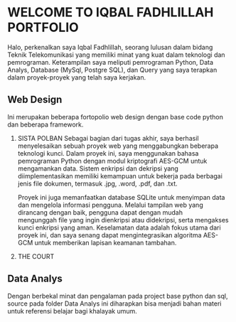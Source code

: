 # WELCOME TO IQBAL FADHLILLAH PORTFOLIO
Halo, perkenalkan saya Iqbal Fadhlillah, seorang lulusan dalam bidang Teknik Telekomunikasi yang memiliki minat yang kuat dalam teknologi dan pemrograman. Keterampilan saya meliputi pemrograman Python, Data Analys, Database (MySql, Postgre SQL), dan Query yang saya terapkan dalam proyek-proyek yang telah saya kerjakan.

## Web Design
Ini merupakan beberapa fortopolio web design dengan base code python dan beberapa framework. 
1) SISTA POLBAN
   Sebagai bagian dari tugas akhir, saya berhasil menyelesaikan sebuah proyek web yang menggabungkan beberapa teknologi kunci. Dalam proyek ini, saya menggunakan bahasa pemrograman Python    dengan modul kriptografi AES-GCM untuk mengamankan data. Sistem enkripsi dan dekripsi yang diimplementasikan memiliki kemampuan untuk bekerja pada berbagai jenis file dokumen, termasuk    .jpg, .word, .pdf, dan .txt.

   Proyek ini juga memanfaatkan database SQLite untuk menyimpan data dan mengelola informasi pengguna. Melalui tampilan web yang dirancang dengan baik, pengguna dapat dengan mudah       
   mengunggah file yang ingin dienkripsi atau didekripsi, serta mengakses kunci enkripsi yang aman. Keselamatan data adalah fokus utama dari proyek ini, dan saya senang dapat 
   mengintegrasikan algoritma AES-GCM untuk memberikan lapisan keamanan tambahan.
   
2) THE COURT

## Data Analys
Dengan berbekal minat dan pengalaman pada project base python dan sql, source pada folder Data Analys ini diharapkan bisa menjadi bahan materi untuk referensi belajar bagi khalayak umum. 

